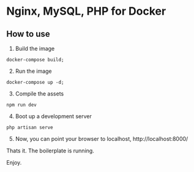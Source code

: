 # Nginx, MySQL, PHP for Docker

## How to use

1. Build the image

```
docker-compose build;
```

2. Run the image

```
docker-compose up -d;
```

3. Compile the assets

```
npm run dev
```

4. Boot up a development server

```
php artisan serve
```

5. Now, you can point your browser to localhost, http://localhost:8000/

Thats it. The boilerplate is running.

Enjoy.
